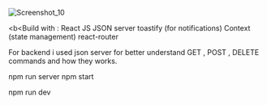 ![Screenshot_10](https://user-images.githubusercontent.com/87584628/229134747-bd4ed3fa-1266-4508-a174-499be0e8c9b7.jpg)


<b<Build with</b> : 
React JS
JSON server 
toastify (for notifications)
Context (state management)
react-router 

For backend i used json server  for  better understand GET , POST , DELETE  commands and how they works. 

npm run server
npm start

npm run dev 
